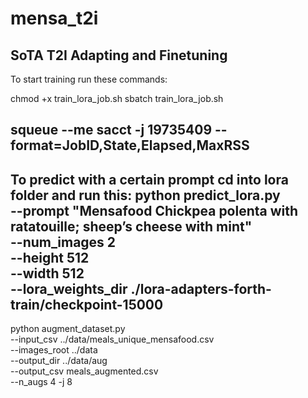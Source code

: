 # mensa_t2i
SoTA T2I Adapting and Finetuning
--------------------------------------------------------------------------------------------------------------------
To start training run these commands:

chmod +x train_lora_job.sh
sbatch train_lora_job.sh


squeue --me
sacct -j 19735409 --format=JobID,State,Elapsed,MaxRSS
--------------------------------------------------------------------------------------------------------------------
To predict with a certain prompt cd into lora folder and run this:
python predict_lora.py \
  --prompt "Mensafood Chickpea polenta with ratatouille; sheep’s cheese with mint" \
  --num_images 2 \
  --height 512 \
  --width 512 \
  --lora_weights_dir ./lora-adapters-forth-train/checkpoint-15000
--------------------------------------------------------------------------------------------------------------------
python augment_dataset.py \
    --input_csv  ../data/meals_unique_mensafood.csv \
    --images_root ../data \
    --output_dir ../data/aug \
    --output_csv  meals_augmented.csv \
    --n_augs 4 -j 8
